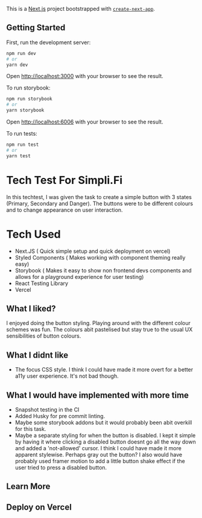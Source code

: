 This is a [Next.js](https://nextjs.org/) project bootstrapped with [`create-next-app`](https://github.com/vercel/next.js/tree/canary/packages/create-next-app).

## Getting Started

First, run the development server:

```bash
npm run dev
# or
yarn dev
```

Open [http://localhost:3000](http://localhost:3000) with your browser to see the result.

To run storybook:

```bash
npm run storybook
# or
yarn storybook
```

Open [http://localhost:6006](http://localhost:6006) with your browser to see the result.

To run tests:

```bash
npm run test
# or
yarn test
```

# Tech Test For Simpli.Fi

In this techtest, I was given the task to create a simple button with 3 states (Primary, Secondary and Danger).
The buttons were to be different colours and to change appearance on user interaction.

# Tech Used

- Next.JS ( Quick simple setup and quick deployment on vercel)
- Styled Components ( Makes working with component theming really easy)
- Storybook ( Makes it easy to show non frontend devs components and allows for a playground experience for user testing)
- React Testing Library
- Vercel

## What I liked?

I enjoyed doing the button styling. Playing around with the different colour schemes was fun. The colours abit pastelised but stay true to the usual UX sensibilities of button colours.

## What I didnt like

- The focus CSS style. I think I could have made it more overt for a better a11y user experience. It's not bad though.

## What I would have implemented with more time

- Snapshot testing in the CI
- Added Husky for pre commit linting.
- Maybe some storybook addons but it would probably been abit overkill for this task.
- Maybe a separate styling for when the button is disabled. I kept it simple by having it where clicking a disabled button doesnt go all the way down and added a 'not-allowed' cursor.
  I think I could have made it more apparent stylewise. Perhaps gray out the button? I also would have probably used framer motion to add a little button shake effect if the user tried to press a disabled button.

## Learn More

## Deploy on Vercel
